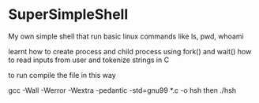 # SuperSimpleShell
My own simple shell that run basic linux commands like ls, pwd, whoami 

learnt how to create process and child process using fork() and wait() 
how to read inputs from user and tokenize strings in C 

to run compile the file in this way

gcc -Wall -Werror -Wextra -pedantic -std=gnu99 *.c -o hsh
then ./hsh

